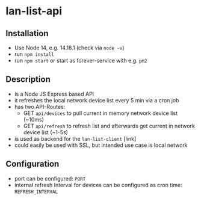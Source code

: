 # lan-list-api

## Installation

- Use Node 14, e.g. 14.18.1 (check via `node -v`)
- run `npm install`
- run `npm start` or start as forever-service with e.g. `pm2`

## Description

- is a Node JS Express based API
- it refreshes the local network device list every 5 min via a cron job
- has two API-Routes:
  - GET `api/devices` to pull current in memory network device list (~10ms)
  - GET `api/refresh` to refresh list and afterwards get current in network device list (~1-5s)
- is used as backend for the `lan-list-client` [link]
- could easily be used with SSL, but intended use case is local network

## Configuration

- port can be configured: `PORT`
- internal refresh Interval for devices can be configured as cron time: `REFRESH_INTERVAL`

